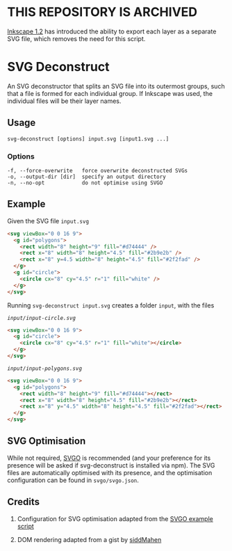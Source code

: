 # THIS REPOSITORY IS ARCHIVED
[Inkscape 1.2](https://inkscape.org/news/2022/05/16/inkscape-12/) has introduced the ability to export each layer as a separate SVG file, which removes the need for this script.

# SVG Deconstruct
An SVG deconstructor that splits an SVG file into its outermost groups,
such that a file is formed for each individual group.
If Inkscape was used, the individual files will be their layer names.

## Usage
```
svg-deconstruct [options] input.svg [input1.svg ...]
```

### Options
```
-f, --force-overwrite   force overwrite deconstructed SVGs
-o, --output-dir [dir]  specify an output directory
-n, --no-opt            do not optimise using SVGO
```

## Example
Given the SVG file `input.svg`
```html
<svg viewBox="0 0 16 9">
  <g id="polygons">
    <rect width="8" height="9" fill="#d74444" />
    <rect x="8" width="8" height="4.5" fill="#2b9e2b" />
    <rect x="8" y=4.5 width="8" height="4.5" fill="#2f2fad" />
  </g>
  <g id="circle">
    <circle cx="8" cy="4.5" r="1" fill="white" />
  </g>
</svg>
```

Running `svg-deconstruct input.svg` creates a folder `input`,
with the files

_`input/input-circle.svg`_
```html
<svg viewBox="0 0 16 9">
  <g id="circle">
    <circle cx="8" cy="4.5" r="1" fill="white"></circle>
  </g>
</svg>
```

_`input/input-polygons.svg`_
```html
<svg viewBox="0 0 16 9">
  <g id="polygons">
    <rect width="8" height="9" fill="#d74444"></rect>
    <rect x="8" width="8" height="4.5" fill="#2b9e2b"></rect>
    <rect x="8" y="4.5" width="8" height="4.5" fill="#2f2fad"></rect>
  </g>
</svg>
```

## SVG Optimisation
While not required, [SVGO](https://github.com/svg/svgo) is recommended (and your preference for its presence will be asked if svg-deconstruct is
installed via npm). The SVG files are automatically optimised with its
presence, and the optimisation configuration can be found in `svgo/svgo.json`.

## Credits
1. Configuration for SVG optimisation adapted from the
[SVGO example script](https://github.com/svg/svgo/blob/master/examples/test.js)

2. DOM rendering adapted from a gist by
[siddMahen](https://gist.github.com/siddMahen/1486071)
